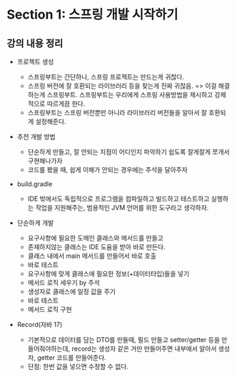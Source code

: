 # Section 1: 스프링 개발 시작하기

## 강의 내용 정리
- 프로젝트 생성
    - 스프링부트는 간단하나, 스프링 프로젝트는 만드는게 귀찮다.
    - 스프링 버전에 잘 호환되는 라이브러리 등을 찾는게 진짜 귀찮음.
      => 이걸 해결하는게 스프링부트. 스프링부트는 우리에게 스프링 사용방법을 제시하고 강제적으로 따르게끔 한다.
    - 스프링부트는 스프링 버전뿐만 아니라 라이브러리 버전들을 알아서 잘 호환되게 설정해준다.

- 추천 개발 방법
    - 단순하게 만들고, 잘 안되는 지점이 어디인지 파악하기 쉽도록 잘게잘게 쪼개서 구현해나가자
    - 코드를 봤을 때, 쉽게 이해가 안되는 경우에는 주석을 달아주자

- build.gradle
    - IDE 밖에서도 독립적으로 프로그램을 컴파일하고 빌드하고 테스트하고 실행하는 작업을 지원해주는, 범용적인 JVM 언어를 위한 도구라고 생각하자.

- 단순하게 개발
    - 요구사항에 필요한 도메인 클래스와 메서드를 만들고
    - 존재하지않는 클래스는 IDE 도움을 받아 바로 만든다.
    - 클래스 내에서 main 메서드를 만들어서 바로 호출
    - 바로 테스트
    - 요구사항에 맞게 클래스에 필요한 정보(+데이터타입)들을 넣기
    - 메서드 로직 세우기 by 주석
    - 생성자로 클래스에 일정 값을 주기
    - 바로 테스트
    - 메서드 로직 구현

- Record(자바 17)
    - 기본적으로 데이터를 담는 DTO를 만들때, 필드 만들고 setter/getter 등을 만들어줘야하는데, record는 생성자 같은 거만 만들어주면 내부에서 알아서 생성자, getter 코드를 만들어준다.
    - 단점: 한번 값을 넣으면 수정할 수 없다.
